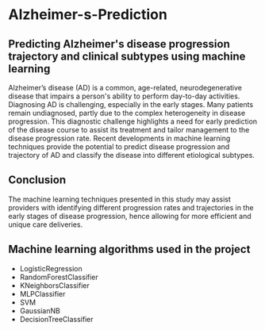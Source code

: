 # Alzheimer-s-Prediction  

## Predicting Alzheimer's disease progression trajectory and clinical subtypes using machine learning  

Alzheimer’s disease (AD) is a common, age-related, neurodegenerative disease that impairs a person's ability to perform day-to-day activities. Diagnosing AD is challenging, especially in the early stages. Many patients remain undiagnosed, partly due to the complex heterogeneity in disease progression. This diagnostic challenge highlights a need for early prediction of the disease course to assist its treatment and tailor management to the disease progression rate. Recent developments in machine learning techniques provide the potential to predict disease progression and trajectory of AD and classify the disease into different etiological subtypes.  

## Conclusion  
The machine learning techniques presented in this study may assist providers with identifying different progression rates and trajectories in the early stages of disease progression, hence allowing for more efficient and unique care deliveries.  

## Machine learning algorithms used in the project

- LogisticRegression  
- RandomForestClassifier  
- KNeighborsClassifier  
- MLPClassifier  
- SVM  
- GaussianNB  
- DecisionTreeClassifier

